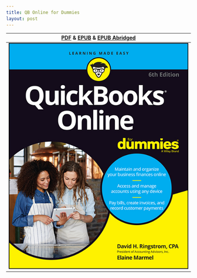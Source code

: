 ```yaml
---
title: QB Online for Dummies
layout: post
---
```


| [PDF](/assets/qbo-book/QuickBooks.Online.For.Dummies-Ringstrom.Marmel.pdf) & [EPUB](/assets/qbo-book/QuickBooks.Online.For.Dummies-Ringstrom.Marmel.epub) & [EPUB Abridged](/assets/qbo-book/QuickBooks-Online.abridged.epub) |
|:-:|
|![cover](/assets/qbo-book/QuickBooks.Online.For.Dummies-Ringstrom.Marmel.jpg)|


